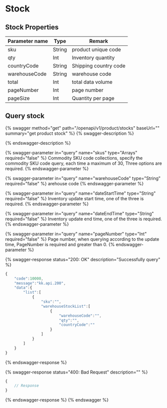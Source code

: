 # Stock

## Stock Properties

| Parameter name | Type   | Remark                |
| -------------- | ------ | --------------------- |
| sku            | String | product unique code   |
| qty            | Int    | Inventory quantity    |
| countryCode    | String | Shipping country code |
| warehouseCode  | String | warehouse code        |
| total          | Int    | total data volume     |
| pageNumber     | Int    | page number           |
| pageSize       | Int    | Quantity per page     |

## Query stock

{% swagger method="get" path="/openapi/v1/product/stocks" baseUrl="" summary="get product stock" %}
{% swagger-description %}

{% endswagger-description %}

{% swagger-parameter in="query" name="skus" type="Arrays" required="false" %}
Commodity SKU code collections, specify the commodity SKU code query, each time a maximum of 30, Three options are required.
{% endswagger-parameter %}

{% swagger-parameter in="query" name="warehouseCode" type="String" required="false" %}
arehouse code
{% endswagger-parameter %}

{% swagger-parameter in="query" name="dateStartTime" type="String" required="false" %}
Inventory update start time, one of the three is required.
{% endswagger-parameter %}

{% swagger-parameter in="query" name="dateEndTime" type="String" required="false" %}
Inventory update end time, one of the three is required.
{% endswagger-parameter %}

{% swagger-parameter in="query" name="pageNumber" type="Int" required="false" %}
Page number, when querying according to the update time, PageNumber is required and greater than 0.
{% endswagger-parameter %}

{% swagger-response status="200: OK" description="Successfully query" %}
```javascript
{
    "code":10000,
    "message":"kk.api.200",
    "data":{
        "list":[
            {
                "sku":"",
                "warehouseStockList":[
                    {
                        "warehouseCode":"",
                        "qty":"",
                        "countryCode":""
                    }
                ]
            }
        ]
    }
}
```
{% endswagger-response %}

{% swagger-response status="400: Bad Request" description="" %}
```javascript
{
    // Response
}
```
{% endswagger-response %}
{% endswagger %}

